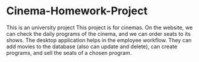 # Cinema-Homework-Project
This is an university project
This project is for cinemas. On the website, we can check the daily programs of the cinema, and we can order seats to its shows.
The desktop application helps in the employee workflow. They can add movies to the database (also can update and delete), can create programs, and sell the seats of a chosen program.
